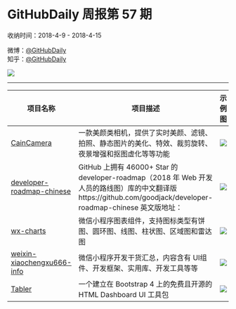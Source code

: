 # GitHubDaily 周报第 57 期

收纳时间：2018-4-9 - 2018-4-15

微博：[@GitHubDaily](https://weibo.com/GitHubDaily)    
知乎：[@GitHubDaily](https://www.zhihu.com/people/githubdaily)

![](https://raw.githubusercontent.com/GitHubDaily/GitHubDaily/master/assets/weixin.png)

---

项目名称 | 项目描述 | 示例图 | 微博
--- | --- | --- | ---
[CainCamera](status.github_url) | 一款美颜类相机，提供了实时美颜、滤镜、拍照、静态图片的美化、特效、裁剪旋转、夜景增强和抠图虚化等等功能 | ![](http://wx1.sinaimg.cn/large/006fiYtfly1fqabjxlbg7j31hi1qmnpf.jpg) | [![](https://raw.githubusercontent.com/GitHubDaily/GitHubDaily/master/assets/sina_logo.png)](https://weibo.com/5722964389/GbQZOosK6)
[developer-roadmap-chinese](status.github_url) |  GitHub 上拥有 46000+ Star 的 developer-roadmap（2018 年 Web 开发人员的路线图）库的中文翻译版https://github.com/goodjack/developer-roadmap-chinese 英文版地址： | ![](http://wx3.sinaimg.cn/large/006fiYtfly1fq6tmdkoynj314d2xcnjx.jpg) | [![](https://raw.githubusercontent.com/GitHubDaily/GitHubDaily/master/assets/sina_logo.png)](https://weibo.com/5722964389/GbHzjwpS8)
[wx-charts](status.github_url) | 微信小程序图表组件，支持图标类型有饼图、圆环图、线图、柱状图、区域图和雷达图 | ![](http://wx1.sinaimg.cn/large/006fiYtfly1fq6t403xqtj31i426s7wh.jpg) | [![](https://raw.githubusercontent.com/GitHubDaily/GitHubDaily/master/assets/sina_logo.png)](https://weibo.com/5722964389/Gby8OFveM)
[weixin-xiaochengxu666-info](status.github_url) | 微信小程序开发干货汇总，内容含有 UI组件、开发框架、实用库、开发工具等等 | ![](http://wx1.sinaimg.cn/large/006fiYtfly1fq6sr4xtszj31ge6v3kjm.jpg) | [![](https://raw.githubusercontent.com/GitHubDaily/GitHubDaily/master/assets/sina_logo.png)](https://weibo.com/5722964389/GboIkaWHr)
[Tabler](status.github_url) | 一个建立在 Bootstrap 4 上的免费且开源的 HTML Dashboard UI 工具包 | ![](http://wx4.sinaimg.cn/large/006fiYtfly1fq5lmvsx2mj31a40u7wl2.jpg) | [![](https://raw.githubusercontent.com/GitHubDaily/GitHubDaily/master/assets/sina_logo.png)](https://weibo.com/5722964389/GbfhPimLa)
